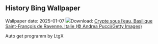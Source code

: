 ## History Bing Wallpaper
Wallpaper date: 2025-01-07
![](https://www.bing.com/th?id=OHR.RavennaBasilica_FR-CA6339830538_UHD.jpg&w=1000)Download: [Crypte sous l’eau, Basilique Saint-François de Ravenne, Italie (© Andrea Pucci/Getty Images)](https://www.bing.com/th?id=OHR.RavennaBasilica_FR-CA6339830538_UHD.jpg)

Auto get programm by LtgX
